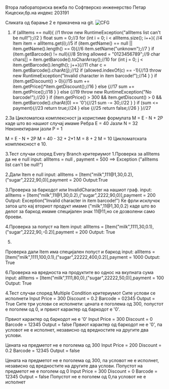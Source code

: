 Втора лабораториска вежба по Софтверско инженерство
Петар Кицески,бр.на индекс 203191

Сликата од барање 2 е прикачена на git.
![CFG](https://github.com/203191/SI_2024_lab2_203191/assets/73073653/9d60d670-f501-40fa-9ba6-0075cb5b9405)

1.    if (allItems == null){ //1
            throw new RuntimeException("allItems list can't be null!");//2
        }
        float sum = 0;//3
        for (int i = 0; i < allItems.size(); i++){ //4
            Item item = allItems.get(i);//5
            if (item.getName() == null || item.getName().length() == 0){//6
                item.setName("unknown");//7
            }
            if (item.getBarcode() != null){//8
                String allowed = "0123456789";//9
                char chars[] = item.getBarcode().toCharArray();//10
                for (int j = 0; j < item.getBarcode().length(); j++){//11
                    char c = item.getBarcode().charAt(j);//12
                    if (allowed.indexOf(c) == -1){//13
                        throw new RuntimeException("Invalid character in item barcode!");//14
                    }
                }
                if (item.getDiscount() > 0){//15
                    sum += item.getPrice()*item.getDiscount();//16
                }
                else {//17
                    sum += item.getPrice();//18
                }
            }
            else {//19
                throw new RuntimeException("No barcode!");//20
            }
            if (item.getPrice() > 300 && item.getDiscount() > 0 && item.getBarcode().charAt(0) == '0'){//21
                sum -= 30;//22
            }
        }
        if (sum <= payment){//23
            return true;//24
        }
        else {//25
            return false;//26
        }
    }//27

  
2.За Цикломатска комплексност ја користиме формулата M = E - N + 2P 
каде што во нашиот случај имаме
Ребра Е = 40
Јазли N = 32
Неконектирани јазли P = 1

M = E - N + 2P
M = 40 - 32 + 2*1
M = 8 + 2
M = 10
Цикломатската комплексност е 10.

3.Тест случаи според Every Branch критериумот
1.Проверка за allItems да не е null 
input: allItems = null , payment = 500 ==> Exception ("allItems list can't be null!")

2.Дали Item e null
 input: allItems = [Item("milk",111@1,30,0.2),("sugar",2222,90,0)],payment = 200 Output:True
  
  3.Проверка за баркодот или InvalidCharacter на нашиот граф.
 input: allItems = [Item("milk",11@1,30,0.2),("sugar",2222,90,0)],payment = 200
 Output: Exception("Invalid character in item barcode!") 
Ќе фрли исклучок затоа што кај вториот продукт имаме ("milk",11@1,30,0.2) каде што во делот за баркод имаме специјален знак 11@11,но се дозволени само броеви. 

4.Проверка за попуст на Item
 input: allItems = [Item("milk",1111,30,0.1),("sugar",2222,90,-0.2)],payment = 200
 Output: True 
 
 5.
 Проверка дали Item има специјален попуст и баркод
 input: allItems = [Item("milk",1111,100,0.1),("sugar",22222,400,0.2)],payment = 1000 Output: True
 
 6.Проверка на вредноста на продуктите во однос на вкупната сума
 input: allItems = [Item("milk",1111,80,0),("sugar",22222,50,0)],payment = 100 
Output: True

4.Тест случаи според Multiple Condition критериумот
Сите услови се исполнети 
Input Price = 300 Discount = 0.2 Barcode = 02345 
Output = True
 Сите три услови се исполнети: цената е поголема од 300, попустот е поголем од 0, и првиот карактер од баркодот е '0'.

Првиот карактер од баркодот не е '0' 
Input Price = 300 Discount = 0 Barcode = 12345
 Output = false 
Првиот карактер од баркодот не е '0', па условот не е исполнет, независно од вредностите на другите два услови.

Цената на предметот не е поголема од 300
 Input Price = 200 Discount = 0.2 Barcode = 12345
 Output = false 

Цената на предметот не е поголема од 300, па условот не е исполнет, независно од вредностите на другите два услови.
Попустот на предметот не е поголем од 0
 Input Price = 300 Discount = 0 Barcode = 12345
 Output = false 
Попустот не е поголем од 0,па условот не е исполнет

